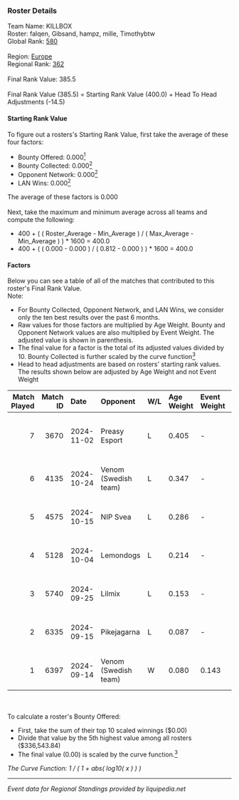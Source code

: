 ### Roster Details<br />
Team Name: KILLBOX<br />
Roster: falqen, Gibsand, hampz, mille, Timothybtw<br />
Global Rank: [580](../../standings_global_2025_03_01.md)<br />
<br />
Region: [Europe]( ../../standings_europe_2025_03_01.md)<br />
Regional Rank: [362]( ../../standings_europe_2025_03_01.md)<br />
<br />
Final Rank Value:  385.5<br />
<br />
Final Rank Value (385.5) = Starting Rank Value (400.0) + Head To Head Adjustments (-14.5)<br />

#### Starting Rank Value<br />
To figure out a rosters's Starting Rank Value, first take the average of these four factors:<br />
- Bounty Offered: 0.000[<sup>1</sup>](#table2)
- Bounty Collected: 0.000[<sup>2</sup>](#table1)
- Opponent Network: 0.000[<sup>2</sup>](#table1)
- LAN Wins: 0.000[<sup>2</sup>](#table1)

The average of these factors is 0.000<br />
<br />
Next, take the maximum and minimum average across all teams and compute the following:<br />
- 400 + ( ( Roster_Average - Min_Average ) / ( Max_Average - Min_Average ) ) * 1600 = 400.0
- 400 + ( ( 0.000 - 0.000 ) / ( 0.812 - 0.000 ) ) * 1600 = 400.0


#### Factors<br />
Below you can see a table of all of the matches that contributed to this roster's Final Rank Value.<br />
Note:<br />

- For Bounty Collected, Opponent Network, and LAN Wins, we consider only the ten best results over the past 6 months.
- Raw values for those factors are multiplied by Age Weight. Bounty and Opponent Network values are also multiplied by Event Weight. The adjusted value is shown in parenthesis.
- The final value for a factor is the total of its adjusted values divided by 10. Bounty Collected is further scaled by the curve function[<sup>3</sup>](#curveFunction)
- Head to head adjustments are based on rosters' starting rank values. The results shown below are adjusted by Age Weight and not Event Weight
<span id="table1"></span><br />


| Match Played | Match ID | Date       | Opponent             | W/L | Age Weight | Event Weight | Bounty Collected | Opponent Network | LAN Wins  | H2H Adj. | Roster                                    |
| -: | -: | :- | :- | :- | :- | :- | :- | :- | :- | -: | :- |
|            7 |     3670 | 2024-11-02 | Preasy Esport        | L   | 0.405      | -            | -                | -                | -         |    -1.23 | falqen, Gibsand, hampz, mille, Timothybtw |
|            6 |     4135 | 2024-10-24 | Venom (Swedish team) | L   | 0.347      | -            | -                | -                | -         |    -3.81 | falqen, Gibsand, mille, nOLS, PornyBig    |
|            5 |     4575 | 2024-10-15 | NIP Svea             | L   | 0.286      | -            | -                | -                | -         |    -4.39 | falqen, Gibsand, mille, nOLS, PornyBig    |
|            4 |     5128 | 2024-10-04 | Lemondogs            | L   | 0.214      | -            | -                | -                | -         |    -3.31 | falqen, Gibsand, mille, nOLS, PornyBig    |
|            3 |     5740 | 2024-09-25 | Lilmix               | L   | 0.153      | -            | -                | -                | -         |    -1.65 | falqen, Gibsand, mille, nOLS, PornyBig    |
|            2 |     6335 | 2024-09-15 | Pikejagarna          | L   | 0.087      | -            | -                | -                | -         |    -1.37 | falqen, Gibsand, mille, nOLS, PornyBig    |
|            1 |     6397 | 2024-09-14 | Venom (Swedish team) | W   | 0.080      | 0.143        | 0.000 (0.000)    | 0.000 (0.000)    | 0 (0.000) |     1.26 | falqen, Gibsand, mille, nOLS, PornyBig    |

<br />
<span id="table2"></span><br />
To calculate a roster's Bounty Offered:<br />

- First, take the sum of their top 10 scaled winnings ($0.00)
- Divide that value by the 5th highest value among all rosters ($336,543.84)
- The final value (0.00) is scaled by the curve function.[<sup>3</sup>](#curveFunction)

<span id="curveFunction"></span>_The Curve Function: 1 / ( 1 + abs( log10( x ) ) )_<br />

---
_Event data for Regional Standings provided by liquipedia.net_<br />
